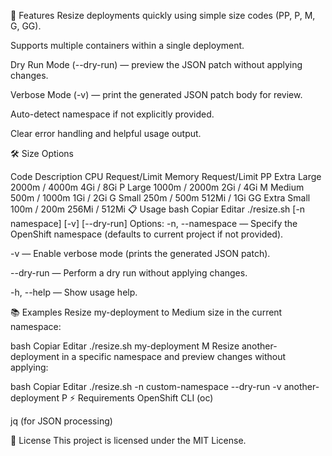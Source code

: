 🚀 Features
Resize deployments quickly using simple size codes (PP, P, M, G, GG).

Supports multiple containers within a single deployment.

Dry Run Mode (--dry-run) — preview the JSON patch without applying changes.

Verbose Mode (-v) — print the generated JSON patch body for review.

Auto-detect namespace if not explicitly provided.

Clear error handling and helpful usage output.

🛠 Size Options

Code	Description	CPU Request/Limit	Memory Request/Limit
PP	Extra Large	2000m / 4000m	4Gi / 8Gi
P	Large	1000m / 2000m	2Gi / 4Gi
M	Medium	500m / 1000m	1Gi / 2Gi
G	Small	250m / 500m	512Mi / 1Gi
GG	Extra Small	100m / 200m	256Mi / 512Mi
📋 Usage
bash
Copiar
Editar
./resize.sh [-n namespace] [-v] [--dry-run] <deployment-name> <size>
Options:
-n, --namespace — Specify the OpenShift namespace (defaults to current project if not provided).

-v — Enable verbose mode (prints the generated JSON patch).

--dry-run — Perform a dry run without applying changes.

-h, --help — Show usage help.

📚 Examples
Resize my-deployment to Medium size in the current namespace:

bash
Copiar
Editar
./resize.sh my-deployment M
Resize another-deployment in a specific namespace and preview changes without applying:

bash
Copiar
Editar
./resize.sh -n custom-namespace --dry-run -v another-deployment P
⚡ Requirements
OpenShift CLI (oc)

jq (for JSON processing)

📝 License
This project is licensed under the MIT License.
